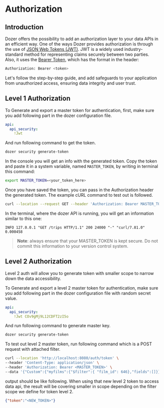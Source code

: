 # Authorization

## Introduction
Dozer offers the possibility to add an authorization layer to your data APIs in an efficient way. 
One of the ways Dozer provides authorization is through the use of [JSON Web Tokens (JWT)](https://jwt.io/introduction). JWT is a widely used industry-standard method for representing claims securely between two parties. Also, it uses the [Bearer Token](https://swagger.io/docs/specification/authentication/bearer-authentication/), which has the format in the header:

```bash
Authorization: Bearer <token>
```

Let's follow the step-by-step guide, and add safeguards to your application from unauthorized access, ensuring data integrity and user trust.

## Level 1 Authorization

To Generate and export a master token for authentication, first, make sure you add following part in the dozer configuration file.
```yaml
api:
  api_security:
    !Jwt
```

And run following command to get the token.
```bash
dozer security generate-token
```
In the console you will get an info with the generated token. Copy the token and paste it in a system variable, named `MASTER_TOKEN`, by writing in terminal this command:

```bash
export MASTER_TOKEN=<your_token_here>
```

Once you have saved the token, you can pass in the Authorization header the generated token. 
The example cURL command to test out is followed.

```bash
curl --location --request GET --header 'Authorization: Bearer MASTER_TOKEN' 'localhost:8080/trips'
```

In the terminal, where the dozer API is running, you will get an information similar to this one:
```
INFO 127.0.0.1 "GET /trips HTTP/1.1" 200 24000 "-" "curl/7.81.0" 0.000458    
```

> __Note__: always ensure that your MASTER_TOKEN is kept secure. Do not commit this information to your version control system.

## Level 2 Authorization
Level 2 auth will allow you to generate token with smaller scope to narrow down the data accessibility.

To Generate and export a level 2 master token for authentication, make sure you add following part in the dozer configuration file with random secret value.
```yaml
api:
  api_security:
    !Jwt COv9gMj9L12CDFT2zI5o
```

And run following command to generate master key.
```bash
dozer security generate-token
```

To test out level 2 master token, run following command which is a POST request with attached filter.
```bash
curl --location 'http://localhost:8080/auth/token' \
--header 'Content-Type: application/json' \
--header 'Authorization: Bearer <MASTER_TOKEN>' \
--data '{"Custom":{"myfilms":{"$filter":{ "film_id": 646},"fields":[]}}}'
```

output should be like following. When using that new level 2 token to access data api, the result will be covering smaller in scope depending on the filter scope we define for token level 2.

```json
{"token":"<NEW_TOKEN>"}
```
